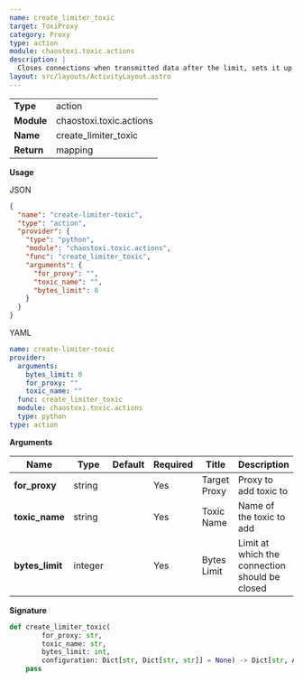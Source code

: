 ```yaml
---
name: create_limiter_toxic
target: ToxiProxy
category: Proxy
type: action
module: chaostoxi.toxic.actions
description: |
  Closes connections when transmitted data after the limit, sets it up as a downstream, 100% toxicity
layout: src/layouts/ActivityLayout.astro
---
```


|            |                         |
| ---------- | ----------------------- |
| **Type**   | action                  |
| **Module** | chaostoxi.toxic.actions |
| **Name**   | create_limiter_toxic    |
| **Return** | mapping                 |

**Usage**

JSON

```json
{
  "name": "create-limiter-toxic",
  "type": "action",
  "provider": {
    "type": "python",
    "module": "chaostoxi.toxic.actions",
    "func": "create_limiter_toxic",
    "arguments": {
      "for_proxy": "",
      "toxic_name": "",
      "bytes_limit": 0
    }
  }
}
```

YAML

```yaml
name: create-limiter-toxic
provider:
  arguments:
    bytes_limit: 0
    for_proxy: ""
    toxic_name: ""
  func: create_limiter_toxic
  module: chaostoxi.toxic.actions
  type: python
type: action
```

**Arguments**

| Name            | Type    | Default | Required | Title                                          | Description              |
| --------------- | ------- | ------- | -------- | ---------------------------------------------- | ------------------------ |
| **for_proxy**   | string  |         | Yes      | Target Proxy                                   | Proxy to add toxic to    |
| **toxic_name**  | string  |         | Yes      | Toxic Name                                     | Name of the toxic to add |
| **bytes_limit** | integer |         | Yes      | Bytes Limit | Limit at which the connection should be closed |

**Signature**

```python
def create_limiter_toxic(
        for_proxy: str,
        toxic_name: str,
        bytes_limit: int,
        configuration: Dict[str, Dict[str, str]] = None) -> Dict[str, Any]:
    pass
```
